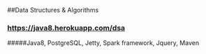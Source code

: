 ##Data Structures & Algorithms 
### https://java8.herokuapp.com/dsa
#####Java8, PostgreSQL, Jetty, Spark framework, Jquery, Maven

